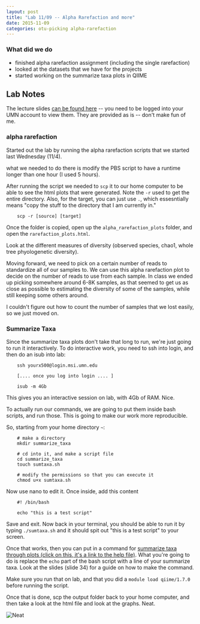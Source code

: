 ```yaml
---
layout: post
title: "Lab 11/09 -- Alpha Rarefaction and more"
date: 2015-11-09
categories: otu-picking alpha-rarefaction
---
```



### What did we do

- finished alpha rarefaction assignment (including the single rarefaction)
- looked at the datasets that we have for the projects
- started working on the summarize taxa plots in QIIME

##  Lab Notes

The lecture slides [can be found here](https://docs.google.com/a/umn.edu/presentation/d/1CN1beRxNtrYe7JSFeB9cOFLppdKGDSPc1fsHDUtzak0/edit?usp=sharing) -- you need to be logged into your UMN account to view them. They are provided as is -- don't make fun of me.


### alpha rarefaction

Started out the lab by running the alpha rarefaction scripts that we started last Wednesday (11/4).

what we needed to do there is modify the PBS script to have a runtime longer than one hour (I used 5 hours).

After running the script we needed to `scp` it to our home computer to be able to see the html plots that were generated. Note the `-r` used to get the entire directory. Also, for the target, you can just use `.`, which essesntially means "copy the stuff to the directory that I am currently in."

		scp -r [source] [target]

Once the folder is copied, open up the `alpha_rarefaction_plots` folder, and open the `rarefaction_plots.html`.

Look at the different measures of diversity (observed species, chao1, whole tree phyologenetic diversity). 


Moving forward, we need to pick on a certain number of reads to standardize all of our samples to. We can use this alpha rarefaction plot to decide on the number of reads to use from each sample. In class we ended up picking somewhere around 6-8K samples, as that seemed to get us as close as possible to estimating the diversity of some of the samples, while still keeping some others around.

I couldn't figure out how to count the number of samples that we lost easily, so we just moved on. 

### Summarize Taxa

Since the summarize taxa plots don't take that long to run, we're just going to run it interactively. To do interactive work, you need to ssh into login, and then do an isub into lab:

		ssh yourx500@login.msi.umn.edu

		[.... once you log into login .... ]

		isub -m 4Gb

This gives you an interactive session on lab, with 4Gb of RAM. Nice. 

To actually run our commands, we are going to put them inside bash scripts, and run those. This is going to make our work more reproducible. 

So, starting from your home directory `~`:

		# make a directory
		mkdir summarize_taxa

		# cd into it, and make a script file
		cd summarize_taxa
		touch sumtaxa.sh

		# modify the permissions so that you can execute it
		chmod u+x sumtaxa.sh

Now use nano to edit it. Once inside, add this content

		#! /bin/bash

		echo "this is a test script"

Save and exit. Now back in your terminal, you should be able to run it by typing `./sumtaxa.sh` and it should spit out "this is a test script" to your screen.

Once that works, then you can put in a command for [summarize taxa through plots (click on this, it's a link to the help file)](http://qiime.org/scripts/summarize_taxa_through_plots.html). What you're going to do is replace the `echo` part of the bash script with a line of your summarize taxa. Look at the slides (slide 34) for a guide on how to make the command.

Make sure you run that on lab, and that you did a `module load qiime/1.7.0` before running the script. 

Once that is done, scp the output folder back to your home computer, and then take a look at the html file and look at the graphs. Neat. 

![Neat](http://i.imgur.com/iYOXpB3.gif)




